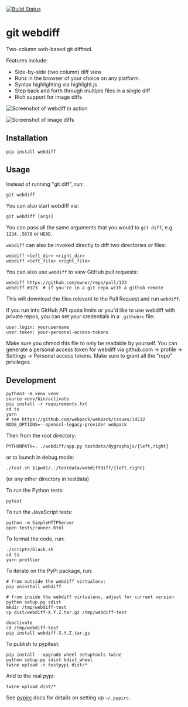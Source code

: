 [![Build Status](https://travis-ci.org/danvk/webdiff.svg?branch=master)](https://travis-ci.org/danvk/webdiff)
# git webdiff

Two-column web-based git difftool.

Features include:
* Side-by-side (two column) diff view
* Runs in the browser of your choice on any platform.
* Syntax highlighting via highlight.js
* Step back and forth through multiple files in a single diff
* Rich support for image diffs

<!-- This is `git webdiff 05157bba^..05157bba`, in this repo -->
![Screenshot of webdiff in action](http://www.danvk.org/webdiff.png)

![Screenshot of image diffs](http://www.danvk.org/webdiff-images.png)

## Installation

    pip install webdiff

## Usage

Instead of running "git diff", run:

    git webdiff

You can also start webdiff via:

    git webdiff [args]

You can pass all the same arguments that you would to `git diff`, e.g.
`1234..5678` or `HEAD`.

`webdiff` can also be invoked directly to diff two directories or files:

    webdiff <left_dir> <right_dir>
    webdiff <left_file> <right_file>

You can also use `webdiff` to view GitHub pull requests:

    webdiff https://github.com/owner/repo/pull/123
    webdiff #123  # if you're in a git repo with a github remote

This will download the files relevant to the Pull Request and run `webdiff`.

If you run into GitHub API quota limits or you'd like to use webdiff with
private repos, you can set your credentials in a `.githubrc` file:

    user.login: yourusername
    user.token: your-personal-access-tokens

Make sure you chmod this file to only be readable by yourself. You can generate
a personal access token for webdiff via github.com → profile → Settings →
Personal access tokens. Make sure to grant all the "repo" privileges.

## Development

    python3 -m venv venv
    source venv/bin/activate
    pip install -r requirements.txt
    cd ts
    yarn
    # see https://github.com/webpack/webpack/issues/14532
    NODE_OPTIONS=--openssl-legacy-provider webpack

Then from the root directory:

    PYTHONPATH=. ./webdiff/app.py testdata/dygraphsjs/{left,right}

or to launch in debug mode:

    ./test.sh $(pwd)/../testdata/webdiffdiff/{left,right}

(or any other directory in testdata)

To run the Python tests:

    pytest

To run the JavaScript tests:

    python -m SimpleHTTPServer
    open tests/runner.html

To format the code, run:

    ./scripts/black.sh
    cd ts
    yarn prettier

To iterate on the PyPI package, run:

    # from outside the webdiff virtualenv:
    pip uninstall webdiff

    # from inside the webdiff virtualenv, adjust for current version
    python setup.py sdist
    mkdir /tmp/webdiff-test
    cp dist/webdiff-X.Y.Z.tar.gz /tmp/webdiff-test

    deactivate
    cd /tmp/webdiff-test
    pip install webdiff-X.Y.Z.tar.gz

To publish to pypitest:

    pip install --upgrade wheel setuptools twine
    python setup.py sdist bdist_wheel
    twine upload -r testpypi dist/*

And to the real pypi:

    twine upload dist/*

See [pypirc][] docs for details on setting up `~/.pypirc`.

[pypirc]: https://packaging.python.org/specifications/pypirc/
